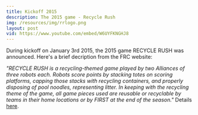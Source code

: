 ```yaml
---
title: Kickoff 2015
description: The 2015 game - Recycle Rush
img: /resources/img/rrlogo.png
layout: post
vid: https://www.youtube.com/embed/W6UYFKNGHJ8
---
```


During kickoff on January 3rd 2015, the 2015 game RECYCLE RUSH was announced. Here's a brief decription from the FRC website:

<i>"RECYCLE RUSH is a recycling-themed game played by two Alliances of three robots each. Robots score points by stacking totes on scoring platforms, capping those stacks with recycling containers, and properly disposing of pool noodles, representing litter. In keeping with the recycling theme of the game, all game pieces used are reusable or recyclable by teams in their home locations or by FIRST at the end of the season."</i> Details <a href="http://www.usfirst.org/roboticsprograms/frc/2015-game">here</a>.